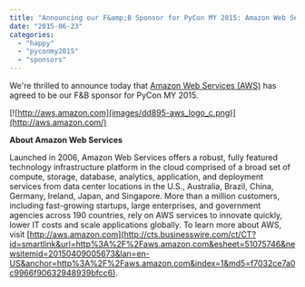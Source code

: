 ```yaml
---
title: "Announcing our F&amp;B Sponsor for PyCon MY 2015: Amazon Web Services (AWS)"
date: "2015-06-23"
categories: 
  - "happy"
  - "pyconmy2015"
  - "sponsors"
---
```


We're thrilled to announce today that [Amazon Web Services (AWS)](http://aws.amazon.com/) has agreed to be our F&B sponsor for PyCon MY 2015. 
  

[![http://aws.amazon.com](images/dd895-aws_logo_c.png)](http://aws.amazon.com/)

  

**About Amazon Web Services**

Launched in 2006, Amazon Web Services offers a robust, fully featured technology infrastructure platform in the cloud comprised of a broad set of compute, storage, database, analytics, application, and deployment services from data center locations in the U.S., Australia, Brazil, China, Germany, Ireland, Japan, and Singapore. More than a million customers, including fast-growing startups, large enterprises, and government agencies across 190 countries, rely on AWS services to innovate quickly, lower IT costs and scale applications globally. To learn more about AWS, visit [http://aws.amazon.com](http://cts.businesswire.com/ct/CT?id=smartlink&url=http%3A%2F%2Faws.amazon.com&esheet=51075746&newsitemid=20150409005673&lan=en-US&anchor=http%3A%2F%2Faws.amazon.com&index=1&md5=f7032ce7a0c9966f90632948939bfcc6).
